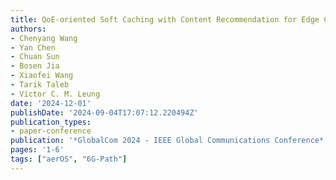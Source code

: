 ```yaml
---
title: QoE-oriented Soft Caching with Content Recommendation for Edge Computing Networks
authors:
- Chenyang Wang
- Yan Chen
- Chuan Sun
- Bosen Jia
- Xiaofei Wang
- Tarik Taleb
- Victor C. M. Leung
date: '2024-12-01'
publishDate: '2024-09-04T17:07:12.220494Z'
publication_types:
- paper-conference
publication: '*GlobalCom 2024 - IEEE Global Communications Conference*'
pages: '1-6'
tags: ["aerOS", "6G-Path"]
---
```

